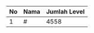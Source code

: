 | No | Nama            | Jumlah Level |
|----|-----------------|--------------|
| 1  | #    |    4558        |
